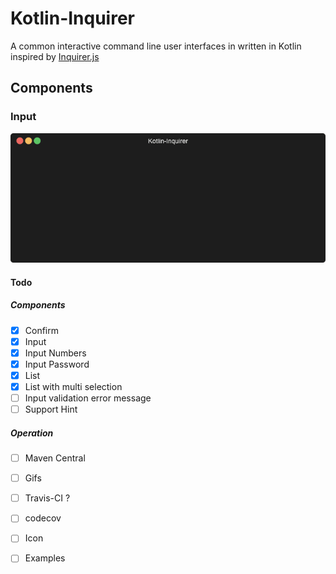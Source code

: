 # Kotlin-Inquirer

 A common interactive command line user interfaces in written in Kotlin inspired by [Inquirer.js](https://github.com/SBoudrias/Inquirer.js "Inquirer.js github repo")



## Components
### Input
<p align="center"><img src="/assets/input-component.gif?raw=true"/></p>

#### Todo
##### Components
- [x] Confirm
- [x] Input
- [x] Input Numbers
- [x] Input Password
- [x] List
- [x] List with multi selection
- [ ] Input validation error message
- [ ] Support Hint

##### Operation
- [ ] Maven Central
- [ ] Gifs
- [ ] Travis-CI ?
- [ ] codecov 
- [ ] Icon
- [ ] Examples


